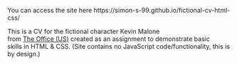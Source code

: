 <p>You can access the site here https://simon-s-99.github.io/fictional-cv-html-css/</p>

<p>This is a CV for the fictional character Kevin Malone </br>
from <a href="https://www.imdb.com/title/tt0386676/">The Office (US)</a> created as an assignment to demonstrate basic </br>
skills in HTML & CSS. (Site contains no JavaScript code/functionality, this is by design.)</p>
